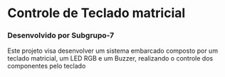 # Controle de Teclado matricial
### Desenvolvido por Subgrupo-7
Este projeto visa desenvolver um sistema embarcado composto por um teclado matricial, um LED RGB e um Buzzer, realizando o controle dos componentes pelo teclado
